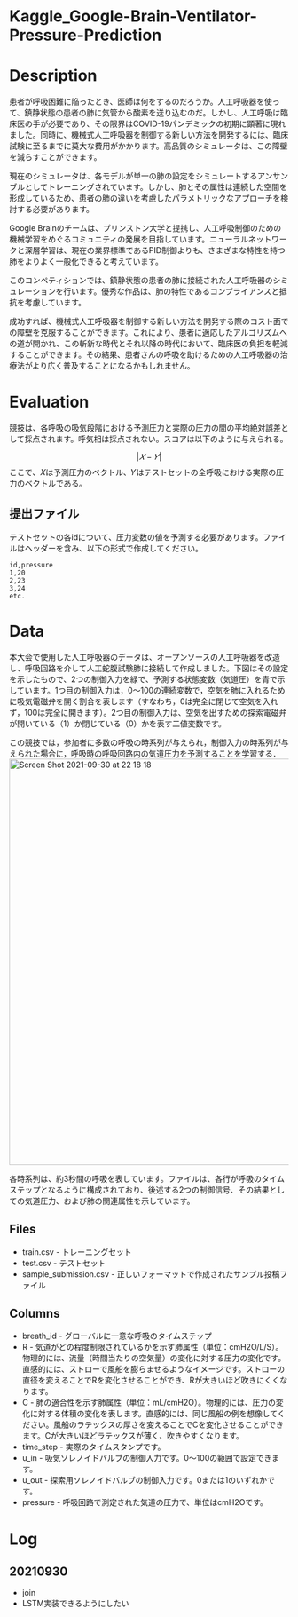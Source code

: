# Kaggle_Google-Brain-Ventilator-Pressure-Prediction

# Description
患者が呼吸困難に陥ったとき、医師は何をするのだろうか。人工呼吸器を使って、鎮静状態の患者の肺に気管から酸素を送り込むのだ。しかし、人工呼吸は臨床医の手が必要であり、その限界はCOVID-19パンデミックの初期に顕著に現れました。同時に、機械式人工呼吸器を制御する新しい方法を開発するには、臨床試験に至るまでに莫大な費用がかかります。高品質のシミュレータは、この障壁を減らすことができます。

現在のシミュレータは、各モデルが単一の肺の設定をシミュレートするアンサンブルとしてトレーニングされています。しかし、肺とその属性は連続した空間を形成しているため、患者の肺の違いを考慮したパラメトリックなアプローチを検討する必要があります。

Google Brainのチームは、プリンストン大学と提携し、人工呼吸制御のための機械学習をめぐるコミュニティの発展を目指しています。ニューラルネットワークと深層学習は、現在の業界標準であるPID制御よりも、さまざまな特性を持つ肺をよりよく一般化できると考えています。

このコンペティションでは、鎮静状態の患者の肺に接続された人工呼吸器のシミュレーションを行います。優秀な作品は、肺の特性であるコンプライアンスと抵抗を考慮しています。

成功すれば、機械式人工呼吸器を制御する新しい方法を開発する際のコスト面での障壁を克服することができます。これにより、患者に適応したアルゴリズムへの道が開かれ、この斬新な時代とそれ以降の時代において、臨床医の負担を軽減することができます。その結果、患者さんの呼吸を助けるための人工呼吸器の治療法がより広く普及することになるかもしれません。

# Evaluation
競技は、各呼吸の吸気段階における予測圧力と実際の圧力の間の平均絶対誤差として採点されます。呼気相は採点されない。スコアは以下のように与えられる。

$$|𝑋−𝑌|$$
ここで、𝑋は予測圧力のベクトル、𝑌はテストセットの全呼吸における実際の圧力のベクトルである。

## 提出ファイル
テストセットの各idについて、圧力変数の値を予測する必要があります。ファイルはヘッダーを含み、以下の形式で作成してください。

```
id,pressure
1,20
2,23
3,24
etc.
```

# Data
本大会で使用した人工呼吸器のデータは、オープンソースの人工呼吸器を改造し、呼吸回路を介して人工蛇腹試験肺に接続して作成しました。下図はその設定を示したもので、2つの制御入力を緑で、予測する状態変数（気道圧）を青で示しています。1つ目の制御入力は，0〜100の連続変数で，空気を肺に入れるために吸気電磁弁を開く割合を表します（すなわち，0は完全に閉じて空気を入れず，100は完全に開きます）。2つ目の制御入力は、空気を出すための探索電磁弁が開いている（1）か閉じている（0）かを表す二値変数です。

この競技では，参加者に多数の呼吸の時系列が与えられ，制御入力の時系列が与えられた場合に，呼吸時の呼吸回路内の気道圧力を予測することを学習する．  
<img width="732" alt="Screen Shot 2021-09-30 at 22 18 18" src="https://user-images.githubusercontent.com/71954051/135462647-b02c2f5d-522e-4987-89db-aa64dbb8c1dd.png">

各時系列は、約3秒間の呼吸を表しています。ファイルは、各行が呼吸のタイムステップとなるように構成されており、後述する2つの制御信号、その結果としての気道圧力、および肺の関連属性を示しています。

## Files
- train.csv - トレーニングセット
- test.csv - テストセット
- sample_submission.csv - 正しいフォーマットで作成されたサンプル投稿ファイル

## Columns
- breath_id - グローバルに一意な呼吸のタイムステップ
- R - 気道がどの程度制限されているかを示す肺属性（単位：cmH2O/L/S）。物理的には、流量（時間当たりの空気量）の変化に対する圧力の変化です。直感的には、ストローで風船を膨らませるようなイメージです。ストローの直径を変えることでRを変化させることができ、Rが大きいほど吹きにくくなります。
- C - 肺の適合性を示す肺属性（単位：mL/cmH2O）。物理的には、圧力の変化に対する体積の変化を表します。直感的には、同じ風船の例を想像してください。風船のラテックスの厚さを変えることでCを変化させることができます。Cが大きいほどラテックスが薄く、吹きやすくなります。
- time_step - 実際のタイムスタンプです。
- u_in - 吸気ソレノイドバルブの制御入力です。0～100の範囲で設定できます。
- u_out - 探索用ソレノイドバルブの制御入力です。0または1のいずれかです。
- pressure - 呼吸回路で測定された気道の圧力で、単位はcmH2Oです。

# Log
## 20210930
- join
- LSTM実装できるようにしたい